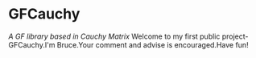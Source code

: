 # GFCauchy
  *A GF library based in Cauchy Matrix*
  Welcome to my first public project-GFCauchy.I'm Bruce.Your comment and advise is
encouraged.Have fun!
